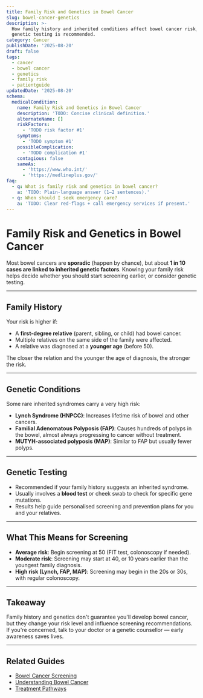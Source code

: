 ```yaml
---
title: Family Risk and Genetics in Bowel Cancer
slug: bowel-cancer-genetics
description: >-
  How family history and inherited conditions affect bowel cancer risk, and when
  genetic testing is recommended.
category: Cancer
publishDate: '2025-08-20'
draft: false
tags:
  - cancer
  - bowel cancer
  - genetics
  - family risk
  - patientguide
updatedDate: '2025-08-20'
schema:
  medicalCondition:
    name: Family Risk and Genetics in Bowel Cancer
    description: 'TODO: Concise clinical definition.'
    alternateName: []
    riskFactors:
      - 'TODO risk factor #1'
    symptoms:
      - 'TODO symptom #1'
    possibleComplication:
      - 'TODO complication #1'
    contagious: false
    sameAs:
      - 'https://www.who.int/'
      - 'https://medlineplus.gov/'
faq:
  - q: What is family risk and genetics in bowel cancer?
    a: 'TODO: Plain-language answer (1–2 sentences).'
  - q: When should I seek emergency care?
    a: 'TODO: Clear red-flags + call emergency services if present.'
---
```

# Family Risk and Genetics in Bowel Cancer

Most bowel cancers are **sporadic** (happen by chance), but about **1 in 10 cases are linked to inherited genetic factors**. Knowing your family risk helps decide whether you should start screening earlier, or consider genetic testing.

---

## Family History
Your risk is higher if:  
- A **first-degree relative** (parent, sibling, or child) had bowel cancer.  
- Multiple relatives on the same side of the family were affected.  
- A relative was diagnosed at a **younger age** (before 50).  

The closer the relation and the younger the age of diagnosis, the stronger the risk.

---

## Genetic Conditions
Some rare inherited syndromes carry a very high risk:  

- **Lynch Syndrome (HNPCC)**: Increases lifetime risk of bowel and other cancers.  
- **Familial Adenomatous Polyposis (FAP)**: Causes hundreds of polyps in the bowel, almost always progressing to cancer without treatment.  
- **MUTYH-associated polyposis (MAP)**: Similar to FAP but usually fewer polyps.  

---

## Genetic Testing
- Recommended if your family history suggests an inherited syndrome.  
- Usually involves a **blood test** or cheek swab to check for specific gene mutations.  
- Results help guide personalised screening and prevention plans for you and your relatives.  

---

## What This Means for Screening
- **Average risk**: Begin screening at 50 (FIT test, colonoscopy if needed).  
- **Moderate risk**: Screening may start at 40, or 10 years earlier than the youngest family diagnosis.  
- **High risk (Lynch, FAP, MAP)**: Screening may begin in the 20s or 30s, with regular colonoscopy.  

---

## Takeaway
Family history and genetics don't guarantee you'll develop bowel cancer, but they change your risk level and influence screening recommendations. If you're concerned, talk to your doctor or a genetic counsellor — early awareness saves lives.  

---

## Related Guides
- [Bowel Cancer Screening](/guides/bowel-cancer-screening)  
- [Understanding Bowel Cancer](/guides/understanding-bowel-cancer)  
- [Treatment Pathways](/guides/bowel-cancer-treatment)  

